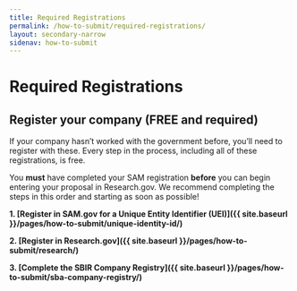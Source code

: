 ```yaml
---
title: Required Registrations
permalink: /how-to-submit/required-registrations/
layout: secondary-narrow
sidenav: how-to-submit
---
```

# Required Registrations

## Register your company (FREE and required)
If your company hasn’t worked with the government before, you’ll need to register with these. Every step in the process, including all of these registrations, is free. 

You **must** have completed your SAM registration **before** you can begin entering your proposal in Research.gov. We recommend completing the steps in this order and starting as soon as possible!

**1. [Register in SAM.gov for a Unique Entity Identifier (UEI)]({{ site.baseurl }}/pages/how-to-submit/unique-identity-id/)**

**2. [Register in Research.gov]({{ site.baseurl }}/pages/how-to-submit/research/)** 

**3. [Complete the SBIR Company Registry]({{ site.baseurl }}/pages/how-to-submit/sba-company-registry/)**
